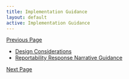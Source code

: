 ```yaml
---
title: Implementation Guidance
layout: default
active: Implementation Guidance
---
```


[Previous Page](Transport_Options.html)

<ul>
	<li><a href="Design_Considerations.html">Design Considerations</a></li>
	<li><a href="Reportability_Response_Narrative_Guidance.html">Reportability Response Narrative Guidance</a></li>
</ul>

[Next Page](Design_Considerations.html)